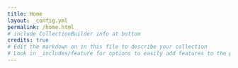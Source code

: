 ```yaml
---
title: Home
layout: _config.yml
permalink: /home.html
# include CollectionBuilder info at bottom
credits: true
# Edit the markdown on in this file to describe your collection
# Look in _includes/feature for options to easily add features to the page
---
```


